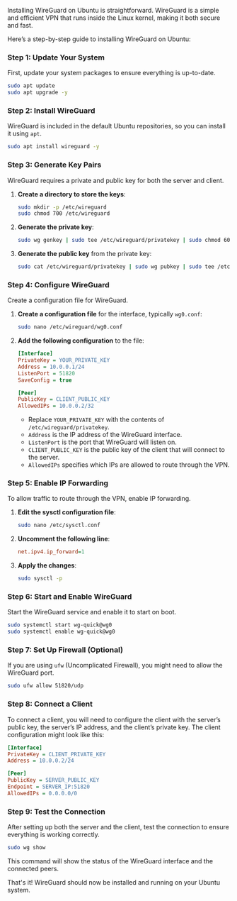 Installing WireGuard on Ubuntu is straightforward. WireGuard is a simple and efficient VPN that runs inside the Linux kernel, making it both secure and fast.

Here’s a step-by-step guide to installing WireGuard on Ubuntu:

### Step 1: Update Your System
First, update your system packages to ensure everything is up-to-date.

```bash
sudo apt update
sudo apt upgrade -y
```

### Step 2: Install WireGuard
WireGuard is included in the default Ubuntu repositories, so you can install it using `apt`.

```bash
sudo apt install wireguard -y
```

### Step 3: Generate Key Pairs
WireGuard requires a private and public key for both the server and client.

1. **Create a directory to store the keys**:

   ```bash
   sudo mkdir -p /etc/wireguard
   sudo chmod 700 /etc/wireguard
   ```

2. **Generate the private key**:

   ```bash
   sudo wg genkey | sudo tee /etc/wireguard/privatekey | sudo chmod 600 /etc/wireguard/privatekey
   ```

3. **Generate the public key** from the private key:

   ```bash
   sudo cat /etc/wireguard/privatekey | sudo wg pubkey | sudo tee /etc/wireguard/publickey
   ```

### Step 4: Configure WireGuard
Create a configuration file for WireGuard.

1. **Create a configuration file** for the interface, typically `wg0.conf`:

   ```bash
   sudo nano /etc/wireguard/wg0.conf
   ```

2. **Add the following configuration** to the file:

   ```ini
   [Interface]
   PrivateKey = YOUR_PRIVATE_KEY
   Address = 10.0.0.1/24
   ListenPort = 51820
   SaveConfig = true

   [Peer]
   PublicKey = CLIENT_PUBLIC_KEY
   AllowedIPs = 10.0.0.2/32
   ```

   - Replace `YOUR_PRIVATE_KEY` with the contents of `/etc/wireguard/privatekey`.
   - `Address` is the IP address of the WireGuard interface.
   - `ListenPort` is the port that WireGuard will listen on.
   - `CLIENT_PUBLIC_KEY` is the public key of the client that will connect to the server.
   - `AllowedIPs` specifies which IPs are allowed to route through the VPN.

### Step 5: Enable IP Forwarding
To allow traffic to route through the VPN, enable IP forwarding.

1. **Edit the sysctl configuration file**:

   ```bash
   sudo nano /etc/sysctl.conf
   ```

2. **Uncomment the following line**:

   ```ini
   net.ipv4.ip_forward=1
   ```

3. **Apply the changes**:

   ```bash
   sudo sysctl -p
   ```

### Step 6: Start and Enable WireGuard
Start the WireGuard service and enable it to start on boot.

```bash
sudo systemctl start wg-quick@wg0
sudo systemctl enable wg-quick@wg0
```

### Step 7: Set Up Firewall (Optional)
If you are using `ufw` (Uncomplicated Firewall), you might need to allow the WireGuard port.

```bash
sudo ufw allow 51820/udp
```

### Step 8: Connect a Client
To connect a client, you will need to configure the client with the server’s public key, the server’s IP address, and the client’s private key. The client configuration might look like this:

```ini
[Interface]
PrivateKey = CLIENT_PRIVATE_KEY
Address = 10.0.0.2/24

[Peer]
PublicKey = SERVER_PUBLIC_KEY
Endpoint = SERVER_IP:51820
AllowedIPs = 0.0.0.0/0
```

### Step 9: Test the Connection
After setting up both the server and the client, test the connection to ensure everything is working correctly.

```bash
sudo wg show
```

This command will show the status of the WireGuard interface and the connected peers.

That's it! WireGuard should now be installed and running on your Ubuntu system.
